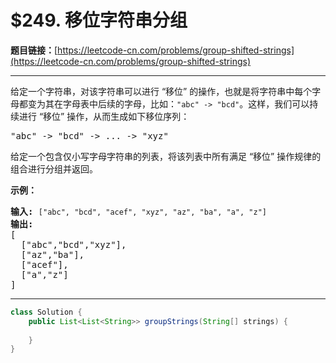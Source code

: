# $249. 移位字符串分组

**题目链接：**[https://leetcode-cn.com/problems/group-shifted-strings](https://leetcode-cn.com/problems/group-shifted-strings)

---

<div class="content__1Y2H">
 <div class="notranslate">
  <p>给定一个字符串，对该字符串可以进行 “移位” 的操作，也就是将字符串中每个字母都变为其在字母表中后续的字母，比如：<code>"abc" -&gt; "bcd"</code>。这样，我们可以持续进行 “移位” 操作，从而生成如下移位序列：</p> 
  <pre class="language-text">"abc" -&gt; "bcd" -&gt; ... -&gt; "xyz"</pre> 
  <p>给定一个包含仅小写字母字符串的列表，将该列表中所有满足&nbsp;“移位” 操作规律的组合进行分组并返回。</p> 
  <p><strong>示例：</strong></p> 
  <pre class="language-text"><strong>输入: </strong><code>["abc", "bcd", "acef", "xyz", "az", "ba", "a", "z"]</code>
<strong>输出:</strong> 
[
  ["abc","bcd","xyz"],
  ["az","ba"],
  ["acef"],
  ["a","z"]
]
</pre> 
 </div>
</div>

---

```java
class Solution {
    public List<List<String>> groupStrings(String[] strings) {
        
    }
}
```